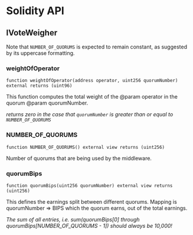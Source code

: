 # Solidity API

## IVoteWeigher

Note that `NUMBER_OF_QUORUMS` is expected to remain constant, as suggested by its uppercase formatting.

### weightOfOperator

```solidity
function weightOfOperator(address operator, uint256 quorumNumber) external returns (uint96)
```

This function computes the total weight of the @param operator in the quorum @param quorumNumber.

_returns zero in the case that `quorumNumber` is greater than or equal to `NUMBER_OF_QUORUMS`_

### NUMBER_OF_QUORUMS

```solidity
function NUMBER_OF_QUORUMS() external view returns (uint256)
```

Number of quorums that are being used by the middleware.

### quorumBips

```solidity
function quorumBips(uint256 quorumNumber) external view returns (uint256)
```

This defines the earnings split between different quorums. Mapping is quorumNumber => BIPS which the quorum earns, out of the total earnings.

_The sum of all entries, i.e. sum(quorumBips[0] through quorumBips[NUMBER_OF_QUORUMS - 1]) should *always* be 10,000!_

